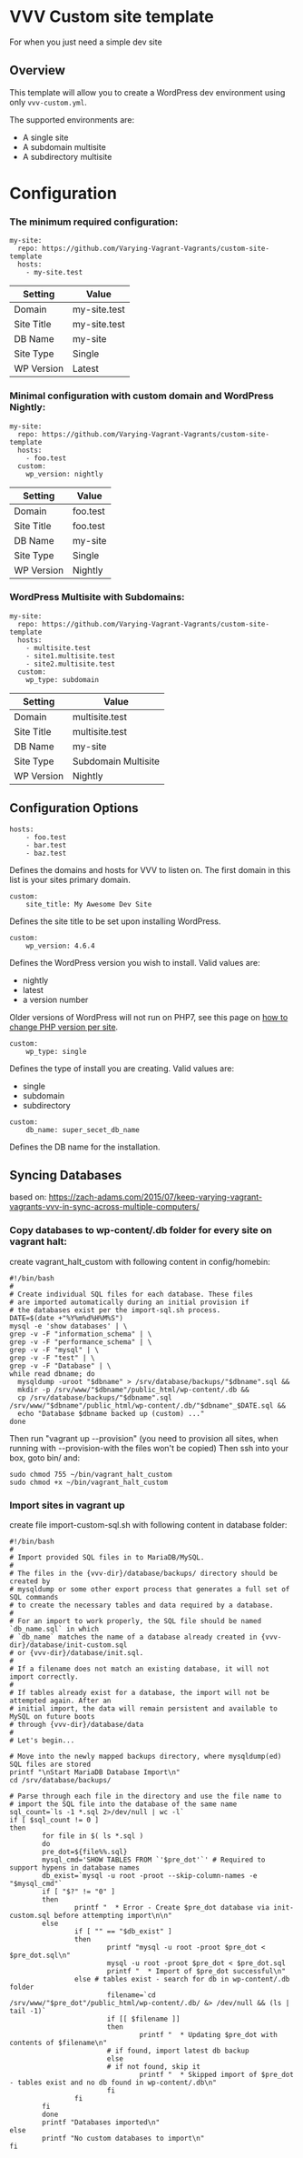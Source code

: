 # VVV Custom site template
For when you just need a simple dev site

## Overview
This template will allow you to create a WordPress dev environment using only `vvv-custom.yml`.

The supported environments are:
- A single site
- A subdomain multisite
- A subdirectory multisite

# Configuration

### The minimum required configuration:

```
my-site:
  repo: https://github.com/Varying-Vagrant-Vagrants/custom-site-template
  hosts:
    - my-site.test
```
| Setting    | Value       |
|------------|-------------|
| Domain     | my-site.test |
| Site Title | my-site.test |
| DB Name    | my-site     |
| Site Type  | Single      |
| WP Version | Latest      |

### Minimal configuration with custom domain and WordPress Nightly:

```
my-site:
  repo: https://github.com/Varying-Vagrant-Vagrants/custom-site-template
  hosts:
    - foo.test
  custom:
    wp_version: nightly
```
| Setting    | Value       |
|------------|-------------|
| Domain     | foo.test     |
| Site Title | foo.test     |
| DB Name    | my-site     |
| Site Type  | Single      |
| WP Version | Nightly     |

### WordPress Multisite with Subdomains:

```
my-site:
  repo: https://github.com/Varying-Vagrant-Vagrants/custom-site-template
  hosts:
    - multisite.test
    - site1.multisite.test
    - site2.multisite.test
  custom:
    wp_type: subdomain
```
| Setting    | Value               |
|------------|---------------------|
| Domain     | multisite.test      |
| Site Title | multisite.test      |
| DB Name    | my-site             |
| Site Type  | Subdomain Multisite |
| WP Version | Nightly             |

## Configuration Options

```
hosts:
    - foo.test
    - bar.test
    - baz.test
```
Defines the domains and hosts for VVV to listen on. 
The first domain in this list is your sites primary domain.

```
custom:
    site_title: My Awesome Dev Site
```
Defines the site title to be set upon installing WordPress.

```
custom:
    wp_version: 4.6.4
```
Defines the WordPress version you wish to install.
Valid values are:
- nightly
- latest
- a version number

Older versions of WordPress will not run on PHP7, see this page on [how to change PHP version per site](https://varyingvagrantvagrants.org/docs/en-US/adding-a-new-site/changing-php-version/).

```
custom:
    wp_type: single
```
Defines the type of install you are creating.
Valid values are:
- single
- subdomain
- subdirectory

```
custom:
    db_name: super_secet_db_name
```
Defines the DB name for the installation.

## Syncing Databases

based on: https://zach-adams.com/2015/07/keep-varying-vagrant-vagrants-vvv-in-sync-across-multiple-computers/

### Copy databases to wp-content/.db folder for every site on vagrant halt:
create vagrant_halt_custom with following content in config/homebin:
```
#!/bin/bash
#
# Create individual SQL files for each database. These files
# are imported automatically during an initial provision if
# the databases exist per the import-sql.sh process.
DATE=$(date +"%Y%m%d%H%M%S")
mysql -e 'show databases' | \
grep -v -F "information_schema" | \
grep -v -F "performance_schema" | \
grep -v -F "mysql" | \
grep -v -F "test" | \
grep -v -F "Database" | \
while read dbname; do
  mysqldump -uroot "$dbname" > /srv/database/backups/"$dbname".sql &&
  mkdir -p /srv/www/"$dbname"/public_html/wp-content/.db &&
  cp /srv/database/backups/"$dbname".sql /srv/www/"$dbname"/public_html/wp-content/.db/"$dbname"_$DATE.sql &&
  echo "Database $dbname backed up (custom) ..."
done
```

Then run "vagrant up --provision" (you need to provision all sites, when running with --provision-with the files won't be copied)
Then ssh into your box, goto bin/ and:
```
sudo chmod 755 ~/bin/vagrant_halt_custom
sudo chmod +x ~/bin/vagrant_halt_custom
```

### Import sites in vagrant up
create file import-custom-sql.sh with following content in database folder:
```
#!/bin/bash
#
# Import provided SQL files in to MariaDB/MySQL.
#
# The files in the {vvv-dir}/database/backups/ directory should be created by
# mysqldump or some other export process that generates a full set of SQL commands
# to create the necessary tables and data required by a database.
#
# For an import to work properly, the SQL file should be named `db_name.sql` in which
# `db_name` matches the name of a database already created in {vvv-dir}/database/init-custom.sql
# or {vvv-dir}/database/init.sql.
#
# If a filename does not match an existing database, it will not import correctly.
#
# If tables already exist for a database, the import will not be attempted again. After an
# initial import, the data will remain persistent and available to MySQL on future boots
# through {vvv-dir}/database/data
#
# Let's begin...

# Move into the newly mapped backups directory, where mysqldump(ed) SQL files are stored
printf "\nStart MariaDB Database Import\n"
cd /srv/database/backups/

# Parse through each file in the directory and use the file name to
# import the SQL file into the database of the same name
sql_count=`ls -1 *.sql 2>/dev/null | wc -l`
if [ $sql_count != 0 ]
then
        for file in $( ls *.sql )
        do
        pre_dot=${file%%.sql}
        mysql_cmd='SHOW TABLES FROM `'$pre_dot'`' # Required to support hypens in database names
        db_exist=`mysql -u root -proot --skip-column-names -e "$mysql_cmd"`
        if [ "$?" != "0" ]
        then
                printf "  * Error - Create $pre_dot database via init-custom.sql before attempting import\n\n"
        else
                if [ "" == "$db_exist" ]
                then
                        printf "mysql -u root -proot $pre_dot < $pre_dot.sql\n"
                        mysql -u root -proot $pre_dot < $pre_dot.sql
                        printf "  * Import of $pre_dot successful\n"
                else # tables exist - search for db in wp-content/.db folder
                        filename=`cd /srv/www/"$pre_dot"/public_html/wp-content/.db/ &> /dev/null && (ls | tail -1)`
                        if [[ $filename ]]
                        then
                                printf "  * Updating $pre_dot with contents of $filename\n"
                        # if found, import latest db backup
                        else
                        # if not found, skip it
                                printf "  * Skipped import of $pre_dot - tables exist and no db found in wp-content/.db\n"
                        fi
                fi
        fi
        done
        printf "Databases imported\n"
else
        printf "No custom databases to import\n"
fi
```

